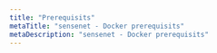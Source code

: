 ```yaml
---
title: "Prerequisits"
metaTitle: "sensenet - Docker prerequisits"
metaDescription: "sensenet - Docker prerequisits"
---
```

